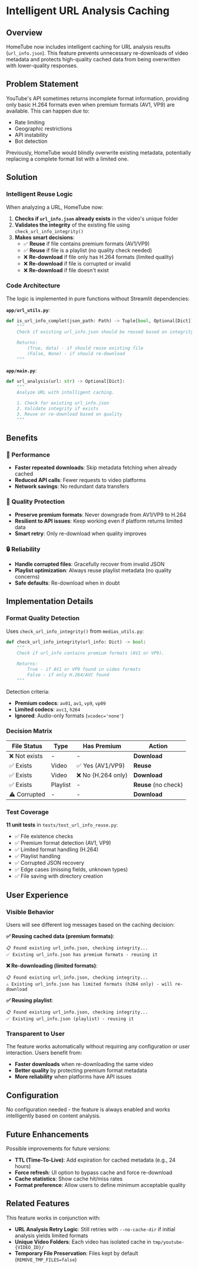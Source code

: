 # Intelligent URL Analysis Caching

## Overview

HomeTube now includes intelligent caching for URL analysis results (`url_info.json`). This feature prevents unnecessary re-downloads of video metadata and protects high-quality cached data from being overwritten with lower-quality responses.

## Problem Statement

YouTube's API sometimes returns incomplete format information, providing only basic H.264 formats even when premium formats (AV1, VP9) are available. This can happen due to:

- Rate limiting
- Geographic restrictions
- API instability
- Bot detection

Previously, HomeTube would blindly overwrite existing metadata, potentially replacing a complete format list with a limited one.

## Solution

### Intelligent Reuse Logic

When analyzing a URL, HomeTube now:

1. **Checks if `url_info.json` already exists** in the video's unique folder
2. **Validates the integrity** of the existing file using `check_url_info_integrity()`
3. **Makes smart decisions**:
   - ✅ **Reuse** if file contains premium formats (AV1/VP9)
   - ✅ **Reuse** if file is a playlist (no quality check needed)
   - ❌ **Re-download** if file only has H.264 formats (limited quality)
   - ❌ **Re-download** if file is corrupted or invalid
   - ❌ **Re-download** if file doesn't exist

### Code Architecture

The logic is implemented in pure functions without Streamlit dependencies:

**`app/url_utils.py`**:
```python
def is_url_info_complet(json_path: Path) -> Tuple[bool, Optional[Dict]]:
    """
    Check if existing url_info.json should be reused based on integrity.
    
    Returns:
        (True, data) - if should reuse existing file
        (False, None) - if should re-download
    """
```

**`app/main.py`**:
```python
def url_analysis(url: str) -> Optional[Dict]:
    """
    Analyze URL with intelligent caching.
    
    1. Check for existing url_info.json
    2. Validate integrity if exists
    3. Reuse or re-download based on quality
    """
```

## Benefits

### 🚀 Performance
- **Faster repeated downloads**: Skip metadata fetching when already cached
- **Reduced API calls**: Fewer requests to video platforms
- **Network savings**: No redundant data transfers

### 🎯 Quality Protection
- **Preserve premium formats**: Never downgrade from AV1/VP9 to H.264
- **Resilient to API issues**: Keep working even if platform returns limited data
- **Smart retry**: Only re-download when quality improves

### 🔒 Reliability
- **Handle corrupted files**: Gracefully recover from invalid JSON
- **Playlist optimization**: Always reuse playlist metadata (no quality concerns)
- **Safe defaults**: Re-download when in doubt

## Implementation Details

### Format Quality Detection

Uses `check_url_info_integrity()` from `medias_utils.py`:

```python
def check_url_info_integrity(url_info: Dict) -> bool:
    """
    Check if url_info contains premium formats (AV1 or VP9).
    
    Returns:
        True - if AV1 or VP9 found in video formats
        False - if only H.264/AVC found
    """
```

Detection criteria:
- **Premium codecs**: `av01`, `av1`, `vp9`, `vp09`
- **Limited codecs**: `avc1`, `h264`
- **Ignored**: Audio-only formats (`vcodec='none'`)

### Decision Matrix

| File Status | Type | Has Premium | Action |
|------------|------|-------------|--------|
| ❌ Not exists | - | - | **Download** |
| ✅ Exists | Video | ✅ Yes (AV1/VP9) | **Reuse** |
| ✅ Exists | Video | ❌ No (H.264 only) | **Download** |
| ✅ Exists | Playlist | - | **Reuse** (no check) |
| ⚠️ Corrupted | - | - | **Download** |

### Test Coverage

**11 unit tests** in `tests/test_url_info_reuse.py`:

- ✅ File existence checks
- ✅ Premium format detection (AV1, VP9)
- ✅ Limited format handling (H.264)
- ✅ Playlist handling
- ✅ Corrupted JSON recovery
- ✅ Edge cases (missing fields, unknown types)
- ✅ File saving with directory creation

## User Experience

### Visible Behavior

Users will see different log messages based on the caching decision:

**✅ Reusing cached data (premium formats)**:
```
📋 Found existing url_info.json, checking integrity...
✅ Existing url_info.json has premium formats - reusing it
```

**❌ Re-downloading (limited formats)**:
```
📋 Found existing url_info.json, checking integrity...
⚠️ Existing url_info.json has limited formats (h264 only) - will re-download
```

**✅ Reusing playlist**:
```
📋 Found existing url_info.json, checking integrity...
✅ Existing url_info.json (playlist) - reusing it
```

### Transparent to User

The feature works automatically without requiring any configuration or user interaction. Users benefit from:

- **Faster downloads** when re-downloading the same video
- **Better quality** by protecting premium format metadata
- **More reliability** when platforms have API issues

## Configuration

No configuration needed - the feature is always enabled and works intelligently based on content analysis.

## Future Enhancements

Possible improvements for future versions:

- **TTL (Time-To-Live)**: Add expiration for cached metadata (e.g., 24 hours)
- **Force refresh**: UI option to bypass cache and force re-download
- **Cache statistics**: Show cache hit/miss rates
- **Format preference**: Allow users to define minimum acceptable quality

## Related Features

This feature works in conjunction with:

- **URL Analysis Retry Logic**: Still retries with `--no-cache-dir` if initial analysis yields limited formats
- **Unique Video Folders**: Each video has isolated cache in `tmp/youtube-{VIDEO_ID}/`
- **Temporary File Preservation**: Files kept by default (`REMOVE_TMP_FILES=false`)
